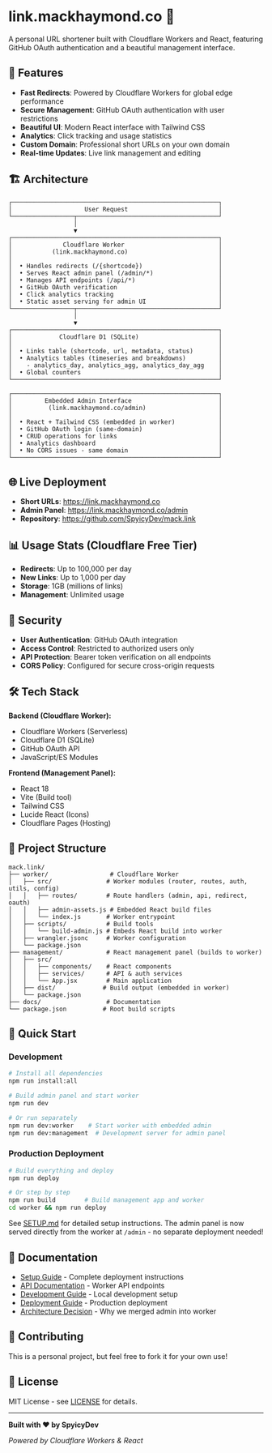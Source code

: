 # link.mackhaymond.co 🍌

A personal URL shortener built with Cloudflare Workers and React, featuring GitHub OAuth authentication and a beautiful management interface.

## 🚀 Features

- **Fast Redirects**: Powered by Cloudflare Workers for global edge performance
- **Secure Management**: GitHub OAuth authentication with user restrictions
- **Beautiful UI**: Modern React interface with Tailwind CSS
- **Analytics**: Click tracking and usage statistics
- **Custom Domain**: Professional short URLs on your own domain
- **Real-time Updates**: Live link management and editing

## 🏗 Architecture

```
┌─────────────────────────────────────────────────────────┐
│                    User Request                         │
└─────────────────┬───────────────────────────────────────┘
                  │
                  ▼
┌─────────────────────────────────────────────────────────┐
│              Cloudflare Worker                          │
│           (link.mackhaymond.co)                         │
│                                                         │
│  • Handles redirects (/{shortcode})                     │
│  • Serves React admin panel (/admin/*)                  │
│  • Manages API endpoints (/api/*)                       │
│  • GitHub OAuth verification                            │
│  • Click analytics tracking                             │
│  • Static asset serving for admin UI                    │
└─────────────────┬───────────────────────────────────────┘
                  │
                  ▼
┌─────────────────────────────────────────────────────────┐
│             Cloudflare D1 (SQLite)                      │
│                                                         │
│  • Links table (shortcode, url, metadata, status)       │
│  • Analytics tables (timeseries and breakdowns)         │
│    - analytics_day, analytics_agg, analytics_day_agg    │
│  • Global counters                                      │
└─────────────────────────────────────────────────────────┘

┌─────────────────────────────────────────────────────────┐
│         Embedded Admin Interface                        │
│          (link.mackhaymond.co/admin)                    │
│                                                         │
│  • React + Tailwind CSS (embedded in worker)            │
│  • GitHub OAuth login (same-domain)                     │
│  • CRUD operations for links                            │
│  • Analytics dashboard                                  │
│  • No CORS issues - same domain                         │
└─────────────────────────────────────────────────────────┘
```

## 🌐 Live Deployment

- **Short URLs**: https://link.mackhaymond.co
- **Admin Panel**: https://link.mackhaymond.co/admin
- **Repository**: https://github.com/SpyicyDev/mack.link

## 📊 Usage Stats (Cloudflare Free Tier)

- **Redirects**: Up to 100,000 per day
- **New Links**: Up to 1,000 per day  
- **Storage**: 1GB (millions of links)
- **Management**: Unlimited usage

## 🔐 Security

- **User Authentication**: GitHub OAuth integration
- **Access Control**: Restricted to authorized users only
- **API Protection**: Bearer token verification on all endpoints
- **CORS Policy**: Configured for secure cross-origin requests

## 🛠 Tech Stack

**Backend (Cloudflare Worker):**
- Cloudflare Workers (Serverless)
- Cloudflare D1 (SQLite)
- GitHub OAuth API
- JavaScript/ES Modules

**Frontend (Management Panel):**
- React 18
- Vite (Build tool)
- Tailwind CSS
- Lucide React (Icons)
- Cloudflare Pages (Hosting)

## 📁 Project Structure

```
mack.link/
├── worker/                 # Cloudflare Worker
│   ├── src/               # Worker modules (router, routes, auth, utils, config)
│   │   ├── routes/        # Route handlers (admin, api, redirect, oauth)
│   │   ├── admin-assets.js # Embedded React build files
│   │   └── index.js       # Worker entrypoint
│   ├── scripts/           # Build tools
│   │   └── build-admin.js # Embeds React build into worker
│   ├── wrangler.jsonc     # Worker configuration
│   └── package.json
├── management/            # React management panel (builds to worker)
│   ├── src/
│   │   ├── components/    # React components
│   │   ├── services/      # API & auth services
│   │   └── App.jsx        # Main application
│   ├── dist/             # Build output (embedded in worker)
│   └── package.json
├── docs/                  # Documentation
└── package.json          # Root build scripts
```

## 🚀 Quick Start

### Development
```bash
# Install all dependencies
npm run install:all

# Build admin panel and start worker
npm run dev

# Or run separately
npm run dev:worker    # Start worker with embedded admin
npm run dev:management  # Development server for admin panel
```

### Production Deployment
```bash
# Build everything and deploy
npm run deploy

# Or step by step
npm run build        # Build management app and worker
cd worker && npm run deploy
```

See [SETUP.md](./docs/SETUP.md) for detailed setup instructions. The admin panel is now served directly from the worker at `/admin` - no separate deployment needed!

## 📖 Documentation

- [Setup Guide](./docs/SETUP.md) - Complete deployment instructions
- [API Documentation](./docs/API.md) - Worker API endpoints  
- [Development Guide](./docs/DEVELOPMENT.md) - Local development setup
- [Deployment Guide](./docs/DEPLOYMENT.md) - Production deployment
- [Architecture Decision](./docs/ADMIN_INTEGRATION.md) - Why we merged admin into worker

## 🤝 Contributing

This is a personal project, but feel free to fork it for your own use!

## 📄 License

MIT License - see [LICENSE](./LICENSE) for details.

---

**Built with ❤️ by SpyicyDev**

*Powered by Cloudflare Workers & React*
